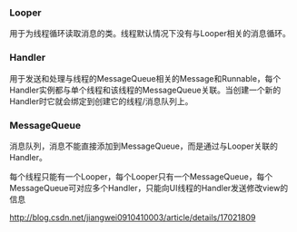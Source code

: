 ### Looper
用于为线程循环读取消息的类。线程默认情况下没有与Looper相关的消息循环。
### Handler
用于发送和处理与线程的MessageQueue相关的Message和Runnable，每个Handler实例都与单个线程和该线程的MessageQueue关联。当创建一个新的Handler时它就会绑定到创建它的线程/消息队列上。
### MessageQueue
消息队列，消息不能直接添加到MessageQueue，而是通过与Looper关联的Handler。

每个线程只能有一个Looper，每个Looper只有一个MessageQueue，每个MessageQueue可对应多个Handler，只能向UI线程的Handler发送修改view的信息

http://blog.csdn.net/jiangwei0910410003/article/details/17021809